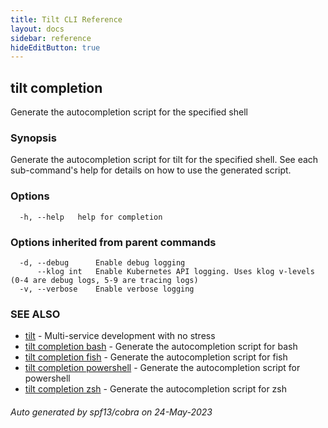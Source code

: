 ```yaml
---
title: Tilt CLI Reference
layout: docs
sidebar: reference
hideEditButton: true
---
```

## tilt completion

Generate the autocompletion script for the specified shell

### Synopsis

Generate the autocompletion script for tilt for the specified shell.
See each sub-command's help for details on how to use the generated script.


### Options

```
  -h, --help   help for completion
```

### Options inherited from parent commands

```
  -d, --debug      Enable debug logging
      --klog int   Enable Kubernetes API logging. Uses klog v-levels (0-4 are debug logs, 5-9 are tracing logs)
  -v, --verbose    Enable verbose logging
```

### SEE ALSO

* [tilt](tilt.html)	 - Multi-service development with no stress
* [tilt completion bash](tilt_completion_bash.html)	 - Generate the autocompletion script for bash
* [tilt completion fish](tilt_completion_fish.html)	 - Generate the autocompletion script for fish
* [tilt completion powershell](tilt_completion_powershell.html)	 - Generate the autocompletion script for powershell
* [tilt completion zsh](tilt_completion_zsh.html)	 - Generate the autocompletion script for zsh

###### Auto generated by spf13/cobra on 24-May-2023
